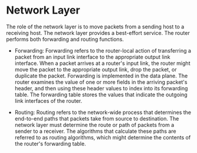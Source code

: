 # Network Layer

The role of the network layer is to move packets from a sending host to a receiving host. The network layer provides a best-effort service. The router performs both forwarding and routing functions.

- Forwarding: Forwarding refers to the router-local action of transferring a packet from an input link interface to the appropriate output link interface. When a packet arrives at a router's input link, the router might move the packet to the appropriate output link, drop the packet, or duplicate the packet. Forwarding is implemented in the data plane. The router examines the value of one or more fields in the arriving packet's header, and then using these header values to index into its forwarding table. The forwarding table stores the values that indicate the outgoing link interfaces of the router.

- Routing: Routing refers to the network-wide process that determines the end-to-end paths that packets take from source to destination. The network layer must determine the route or path of packets from a sender to a receiver. The algorithms that calculate these paths are referred to as routing algorithms, which might determine the contents of the router's forwarding table.
